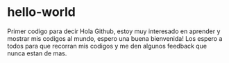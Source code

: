 # hello-world
Primer codigo para decir Hola Github, estoy muy interesado en aprender 
y mostrar mis codigos al mundo, espero una buena bienvenida!
Los espero a todos para que recorran mis codigos y me den algunos feedback que nunca estan de mas.
